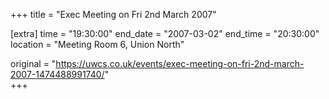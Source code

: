 +++
title = "Exec Meeting on Fri 2nd March 2007"

[extra]
time = "19:30:00"
end_date = "2007-03-02"
end_time = "20:30:00"
location = "Meeting Room 6, Union North"

original = "https://uwcs.co.uk/events/exec-meeting-on-fri-2nd-march-2007-1474488991740/"    
+++



